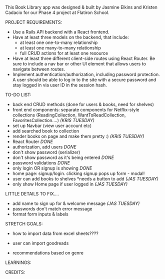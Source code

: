 This Book Library app was designed & built by Jasmine Elkins and Kristen Cadacio for our Phase 4 project at Flatiron School.

PROJECT REQUIREMENTS:

- Use a Rails API backend with a React frontend.
- Have at least three models on the backend, that include:
  - at least one one-to-many relationship
  - at least one many-to-many relationship
  - full CRUD actions for at least one resource
- Have at least three different client-side routes using React Router. Be sure to include a nav bar or other UI element that allows users to navigate between routes.
- Implement authentication/authorization, including password protection. A user should be able to log in to the site with a secure password and stay logged in via user ID in the session hash.

TO-DO LIST:

- back end CRUD methods (done for users & books, need for shelves)
- front end components: separate components for Netflix-style collections (ReadingCollection, WantToReadCollection, FavoritesCollection....) _(KRIS TUESDAY)_
- set up Navbar (view user account etc)
- add searched book to collection
- render books on page and make them pretty :) _(KRIS TUESDAY)_
- React Router _DONE_
- authorization, add users _DONE_
- don't show password (serializer)
- don't show password as it's being entered _DONE_
- password validations _DONE_
- only login OR signup is showing _DONE_
- home page: signup/login. clicking signup pops up form - modal!
- user can add books to shelves \*needs a button to add _(JAS TUESDAY)_
- only show Home page if user logged in _(JAS TUESDAY)_

LITTLE DETAILS TO FIX....

- add name to sign up for & welcome message _(JAS TUESDAY)_
- passwords don't match error message
- format form inputs & labels

STRETCH GOALS:

- how to import data from excel sheets????

- user can import goodreads
- recommendations based on genre

LEARNINGS:

CREDITS:
